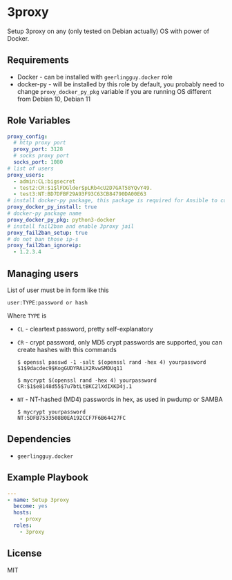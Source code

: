 3proxy
=========

Setup 3proxy on any (only tested on Debian actually) OS with power of Docker.

Requirements
------------

- Docker - can be installed with `geerlingguy.docker` role
- docker-py - will be installed by this role by default, you probably need to change `proxy_docker_py_pkg` variable if you are running OS different from Debian 10, Debian 11

Role Variables
--------------

```yaml
proxy_config:
  # http proxy port
  proxy_port: 3128
  # socks proxy port
  socks_port: 1080
# list of users
proxy_users:
  - admin:CL:bigsecret
  - test2:CR:$1$lFDGlder$pLRb4cU2D7GAT58YQvY49.
  - test3:NT:BD7DFBF29A93F93C63CB84790DA00E63
# install docker-py package, this package is required for Ansible to communicate with Docker
proxy_docker_py_install: true
# docker-py package name
proxy_docker_py_pkg: python3-docker
# install fail2ban and enable 3proxy jail
proxy_fail2ban_setup: true
# do not ban those ip-s
proxy_fail2ban_ignoreip:
  - 1.2.3.4
```

Managing users
--------------

List of user must be in form like this 

```
user:TYPE:password or hash
```

Where `TYPE` is

- `CL` - cleartext password, pretty self-explanatory
- `CR` - crypt password, only MD5 crypt passwords are supported, you can create hashes with this commands
  
  ```
  $ openssl passwd -1 -salt $(openssl rand -hex 4) yourpassword
  $1$9dacdec9$KogGUDYRAiX2RvwSMDUq11

  $ mycrypt $(openssl rand -hex 4) yourpassword
  CR:$1$e8148d55$7u7btLtBKC2lXdIXKD4j.1
  ```
- `NT` - NT-hashed (MD4) passwords in hex, as used in pwdump or SAMBA 
  
  ```
  $ mycrypt yourpassword
  NT:5DFB7533508B0EA192CCF7F6B64427FC
  ```

Dependencies
------------

- `geerlingguy.docker`

Example Playbook
----------------


```yaml
---
- name: Setup 3proxy
  become: yes
  hosts:
    - proxy
  roles:
    - 3proxy
```

License
-------

MIT
